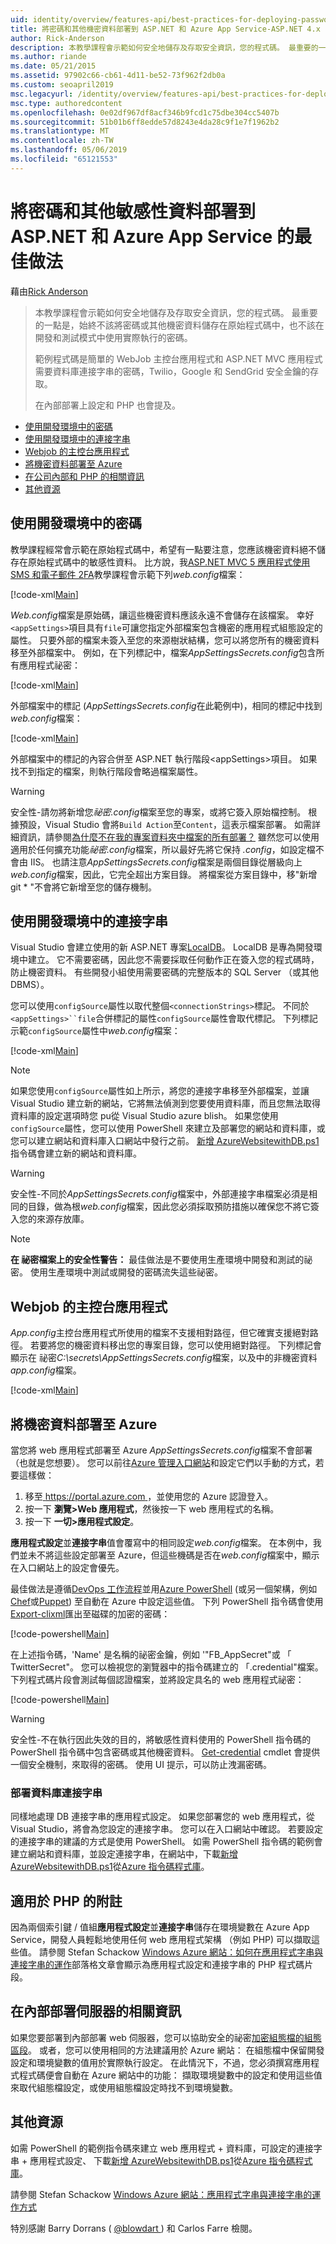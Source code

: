 ```yaml
---
uid: identity/overview/features-api/best-practices-for-deploying-passwords-and-other-sensitive-data-to-aspnet-and-azure
title: 將密碼和其他機密資料部署到 ASP.NET 和 Azure App Service-ASP.NET 4.x
author: Rick-Anderson
description: 本教學課程會示範如何安全地儲存及存取安全資訊，您的程式碼。 最重要的一點是您應該永遠不會儲存密碼或其他服務...
ms.author: riande
ms.date: 05/21/2015
ms.assetid: 97902c66-cb61-4d11-be52-73f962f2db0a
ms.custom: seoapril2019
msc.legacyurl: /identity/overview/features-api/best-practices-for-deploying-passwords-and-other-sensitive-data-to-aspnet-and-azure
msc.type: authoredcontent
ms.openlocfilehash: 0e02df967df8acf346b9fcd1c75dbe304cc5407b
ms.sourcegitcommit: 51b01b6ff8edde57d8243e4da28c9f1e7f1962b2
ms.translationtype: MT
ms.contentlocale: zh-TW
ms.lasthandoff: 05/06/2019
ms.locfileid: "65121553"
---
```

# <a name="best-practices-for-deploying-passwords-and-other-sensitive-data-to-aspnet-and-azure-app-service"></a>將密碼和其他敏感性資料部署到 ASP.NET 和 Azure App Service 的最佳做法

藉由[Rick Anderson]((https://twitter.com/RickAndMSFT))

> 本教學課程會示範如何安全地儲存及存取安全資訊，您的程式碼。 最重要的一點是，始終不該將密碼或其他機密資料儲存在原始程式碼中，也不該在開發和測試模式中使用實際執行的密碼。
> 
> 範例程式碼是簡單的 WebJob 主控台應用程式和 ASP.NET MVC 應用程式需要資料庫連接字串的密碼，Twilio，Google 和 SendGrid 安全金鑰的存取。
> 
> 在內部部署上設定和 PHP 也會提及。

- [使用開發環境中的密碼](#pwd)
- [使用開發環境中的連接字串](#con)
- [Webjob 的主控台應用程式](#wj)
- [將機密資料部署至 Azure](#da)
- [在公司內部和 PHP 的相關資訊](#not)
- [其他資源](#addRes)

<a id="pwd"></a>
## <a name="working-with-passwords-in-the-development-environment"></a>使用開發環境中的密碼

教學課程經常會示範在原始程式碼中，希望有一點要注意，您應該機密資料絕不儲存在原始程式碼中的敏感性資料。 比方說，我[ASP.NET MVC 5 應用程式使用 SMS 和電子郵件 2FA](../../../mvc/overview/security/aspnet-mvc-5-app-with-sms-and-email-two-factor-authentication.md)教學課程會示範下列*web.config*檔案：

[!code-xml[Main](best-practices-for-deploying-passwords-and-other-sensitive-data-to-aspnet-and-azure/samples/sample1.xml)]

*Web.config*檔案是原始碼，讓這些機密資料應該永遠不會儲存在該檔案。 幸好`<appSettings>`項目具有`file`可讓您指定外部檔案包含機密的應用程式組態設定的屬性。 只要外部的檔案未簽入至您的來源樹狀結構，您可以將您所有的機密資料移至外部檔案中。 例如，在下列標記中，檔案*AppSettingsSecrets.config*包含所有應用程式祕密：

[!code-xml[Main](best-practices-for-deploying-passwords-and-other-sensitive-data-to-aspnet-and-azure/samples/sample2.xml)]

外部檔案中的標記 (*AppSettingsSecrets.config*在此範例中)，相同的標記中找到*web.config*檔案：

[!code-xml[Main](best-practices-for-deploying-passwords-and-other-sensitive-data-to-aspnet-and-azure/samples/sample3.xml)]

外部檔案中的標記的內容合併至 ASP.NET 執行階段&lt;appSettings&gt;項目。 如果找不到指定的檔案，則執行階段會略過檔案屬性。

> [!WARNING]
> 安全性-請勿將新增您*祕密.config*檔案至您的專案，或將它簽入原始檔控制。 根據預設，Visual Studio 會將`Build Action`至`Content`，這表示檔案部署。 如需詳細資訊，請參閱[為什麼不在我的專案資料夾中檔案的所有部署？](https://msdn.microsoft.com/library/ee942158(v=vs.110).aspx#can_i_exclude_specific_files_or_folders_from_deployment) 雖然您可以使用適用於任何擴充功能*祕密.config*檔案，所以最好先將它保持 *.config*，如設定檔不會由 IIS。 也請注意*AppSettingsSecrets.config*檔案是兩個目錄從層級向上*web.config*檔案，因此，它完全超出方案目錄。 將檔案從方案目錄中，移&quot;新增 git \* &quot;不會將它新增至您的儲存機制。

<a id="con"></a>
## <a name="working-with-connection-strings-in-the-development-environment"></a>使用開發環境中的連接字串

Visual Studio 會建立使用的新 ASP.NET 專案[LocalDB](https://blogs.msdn.com/b/sqlexpress/archive/2011/07/12/introducing-localdb-a-better-sql-express.aspx)。 LocalDB 是專為開發環境中建立。 它不需要密碼，因此您不需要採取任何動作正在簽入您的程式碼時，防止機密資料。 有些開發小組使用需要密碼的完整版本的 SQL Server （或其他 DBMS）。

您可以使用`configSource`屬性以取代整個`<connectionStrings>`標記。 不同於`<appSettings>``file`合併標記的屬性`configSource`屬性會取代標記。 下列標記示範`configSource`屬性中*web.config*檔案：

[!code-xml[Main](best-practices-for-deploying-passwords-and-other-sensitive-data-to-aspnet-and-azure/samples/sample4.xml?highlight=1)]

> [!NOTE]
> 如果您使用`configSource`屬性如上所示，將您的連接字串移至外部檔案，並讓 Visual Studio 建立新的網站，它將無法偵測到您要使用資料庫，而且您無法取得資料庫的設定選項時您 pu從 Visual Studio azure blish。 如果您使用`configSource`屬性，您可以使用 PowerShell 來建立及部署您的網站和資料庫，或您可以建立網站和資料庫入口網站中發行之前。 [新增 AzureWebsitewithDB.ps1](https://gallery.technet.microsoft.com/scriptcenter/Ultimate-Create-Web-SQL-DB-9e0fdfd3)指令碼會建立新的網站和資料庫。

> [!WARNING]
> 安全性-不同於*AppSettingsSecrets.config*檔案中，外部連接字串檔案必須是相同的目錄，做為根*web.config*檔案，因此您必須採取預防措施以確保您不將它簽入您的來源存放庫。

> [!NOTE]
> **在 祕密檔案上的安全性警告：** 最佳做法是不要使用生產環境中開發和測試的祕密。 使用生產環境中測試或開發的密碼流失這些祕密。

<a id="wj"></a>
## <a name="webjobs-console-apps"></a>Webjob 的主控台應用程式

*App.config*主控台應用程式所使用的檔案不支援相對路徑，但它確實支援絕對路徑。 若要將您的機密資料移出您的專案目錄，您可以使用絕對路徑。 下列標記會顯示在 祕密*C:\secrets\AppSettingsSecrets.config*檔案，以及中的非機密資料*app.config*檔案。

[!code-xml[Main](best-practices-for-deploying-passwords-and-other-sensitive-data-to-aspnet-and-azure/samples/sample5.xml?highlight=2)]

<a id="da"></a>
## <a name="deploying-secrets-to-azure"></a>將機密資料部署至 Azure

當您將 web 應用程式部署至 Azure *AppSettingsSecrets.config*檔案不會部署 （也就是您想要）。 您可以前往[Azure 管理入口網站](https://azure.microsoft.com/services/management-portal/)和設定它們以手動的方式，若要這樣做：

1. 移至[ https://portal.azure.com ](https://portal.azure.com)，並使用您的 Azure 認證登入。
2. 按一下 **瀏覽&gt;Web 應用程式**，然後按一下 web 應用程式的名稱。
3. 按一下 **一切&gt;應用程式設定**。

**應用程式設定**並**連接字串**值會覆寫中的相同設定*web.config*檔案。 在本例中，我們並未不將這些設定部署至 Azure，但這些機碼是否在*web.config*檔案中，顯示在入口網站上的設定會優先。

最佳做法是遵循[DevOps 工作流程](../../../aspnet/overview/developing-apps-with-windows-azure/building-real-world-cloud-apps-with-windows-azure/automate-everything.md)並用[Azure PowerShell](https://azure.microsoft.com/documentation/articles/install-configure-powershell/) (或另一個架構，例如[Chef](http://www.opscode.com/chef/)或[Puppet](http://puppetlabs.com/puppet/what-is-puppet)) 至自動在 Azure 中設定這些值。 下列 PowerShell 指令碼會使用[Export-clixml](http://www.powershellcookbook.com/recipe/PukO/securely-store-credentials-on-disk)匯出至磁碟的加密的密碼：

[!code-powershell[Main](best-practices-for-deploying-passwords-and-other-sensitive-data-to-aspnet-and-azure/samples/sample6.ps1)]

在上述指令碼，'Name' 是名稱的祕密金鑰，例如 '&quot;FB\_AppSecret&quot;或 「 TwitterSecret"。 您可以檢視您的瀏覽器中的指令碼建立的 「.credential"檔案。 下列程式碼片段會測試每個認證檔案，並將設定具名的 web 應用程式祕密：

[!code-powershell[Main](best-practices-for-deploying-passwords-and-other-sensitive-data-to-aspnet-and-azure/samples/sample7.ps1)]

> [!WARNING]
> 安全性-不在執行因此失效的目的，將敏感性資料使用的 PowerShell 指令碼的 PowerShell 指令碼中包含密碼或其他機密資料。 [Get-credential](https://technet.microsoft.com/library/hh849815.aspx) cmdlet 會提供一個安全機制，來取得的密碼。 使用 UI 提示，可以防止洩漏密碼。

### <a name="deploying-db-connection-strings"></a>部署資料庫連接字串

同樣地處理 DB 連接字串的應用程式設定。 如果您部署您的 web 應用程式，從 Visual Studio，將會為您設定的連接字串。 您可以在入口網站中確認。 若要設定的連接字串的建議的方式是使用 PowerShell。 如需 PowerShell 指令碼的範例會建立網站和資料庫，並設定連接字串，在網站中，下載[新增 AzureWebsitewithDB.ps1](https://gallery.technet.microsoft.com/scriptcenter/Ultimate-Create-Web-SQL-DB-9e0fdfd3)從[Azure 指令碼程式庫](https://gallery.technet.microsoft.com/scriptcenter/site/search?f%5B0%5D.Type=RootCategory&amp;f%5B0%5D.Value=WindowsAzure)。

<a id="not"></a>
## <a name="notes-for-php"></a>適用於 PHP 的附註

因為兩個索引鍵 / 值組**應用程式設定**並**連接字串**儲存在環境變數在 Azure App Service，開發人員輕鬆地使用任何 web 應用程式架構 （例如 PHP) 可以擷取這些值。 請參閱 Stefan Schackow [Windows Azure 網站：如何在應用程式字串與連接字串的運作](https://azure.microsoft.com/blog/2013/07/17/windows-azure-web-sites-how-application-strings-and-connection-strings-work/)部落格文章會顯示為應用程式設定和連接字串的 PHP 程式碼片段。

## <a name="notes-for-on-premises-servers"></a>在內部部署伺服器的相關資訊

如果您要部署到內部部署 web 伺服器，您可以協助安全的祕密[加密組態檔的組態區段](https://msdn.microsoft.com/library/ff647398.aspx)。 或者，您可以使用相同的方法建議用於 Azure 網站： 在組態檔中保留開發設定和環境變數的值用於實際執行設定。 在此情況下，不過，您必須撰寫應用程式程式碼便會自動在 Azure 網站中的功能： 擷取環境變數中的設定和使用這些值來取代組態檔設定，或使用組態檔設定時找不到環境變數。

<a id="addRes"></a>
## <a name="additional-resources"></a>其他資源

如需 PowerShell 的範例指令碼來建立 web 應用程式 + 資料庫，可設定的連接字串 + 應用程式設定、 下載[新增 AzureWebsitewithDB.ps1](https://gallery.technet.microsoft.com/scriptcenter/Ultimate-Create-Web-SQL-DB-9e0fdfd3)從[Azure 指令碼程式庫](https://gallery.technet.microsoft.com/scriptcenter/site/search?f%5B0%5D.Type=RootCategory&amp;f%5B0%5D.Value=WindowsAzure)。 

請參閱 Stefan Schackow [Windows Azure 網站：應用程式字串與連接字串的運作方式](https://azure.microsoft.com/blog/2013/07/17/windows-azure-web-sites-how-application-strings-and-connection-strings-work/)

特別感謝 Barry Dorrans ( [ @blowdart ](https://twitter.com/blowdart) ) 和 Carlos Farre 檢閱。
